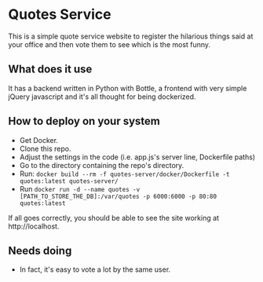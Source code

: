 Quotes Service
==============

This is a simple quote service website to register the hilarious things said
at your office and then vote them to see which is the most funny.

What does it use
----------------

It has a backend written in Python with Bottle, a frontend with very simple 
jQuery javascript and it's all thought for being dockerized.

How to deploy on your system
----------------------------

* Get Docker.
* Clone this repo.
* Adjust the settings in the code (i.e. app.js's server line, Dockerfile paths)
* Go to the directory containing the repo's directory.
* Run: `docker build --rm -f quotes-server/docker/Dockerfile -t quotes:latest quotes-server/`
* Run  `docker run -d --name quotes -v [PATH_TO_STORE_THE_DB]:/var/quotes -p 6000:6000 -p 80:80 quotes:latest`

If all goes correctly, you should be able to see the site working at http://localhost.

Needs doing
-----------

* In fact, it's easy to vote a lot by the same user.
